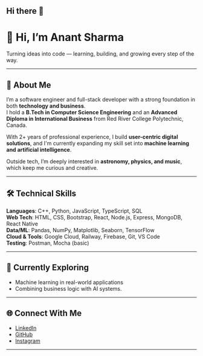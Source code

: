## Hi there 👋
# 👋 Hi, I’m Anant Sharma

Turning ideas into code — learning, building, and growing every step of the way.

---

## 🧠 About Me

I’m a software engineer and full-stack developer with a strong foundation in both **technology and business**.  
I hold a **B.Tech in Computer Science Engineering** and an **Advanced Diploma in International Business** from Red River College Polytechnic, Canada.

With 2+ years of professional experience, I build **user-centric digital solutions**, and I'm currently expanding my skill set into **machine learning and artificial intelligence**.

Outside tech, I’m deeply interested in **astronomy, physics, and music**, which keep me curious and creative.

---

## 🛠️ Technical Skills

**Languages**: C++, Python, JavaScript, TypeScript, SQL  
**Web Tech**: HTML, CSS, Bootstrap, React, Node.js, Express, MongoDB, React Native  
**Data/ML**: Pandas, NumPy, Matplotlib, Seaborn, TensorFlow  
**Cloud & Tools**: Google Cloud, Railway, Firebase, Git, VS Code  
**Testing**: Postman, Mocha (basic)

---

## 🎯 Currently Exploring

- Machine learning in real-world applications  
- Combining business logic with AI systems.

---

## 🌐 Connect With Me

- [LinkedIn](https://www.linkedin.com/in/anant13sharma/)  
- [GitHub](https://github.com/anant13sharma)  
- [Instagram](https://www.instagram.com/therealanantsharma/)

---

<!--
**anant13sharma/anant13sharma** is a ✨ _special_ ✨ repository because its `README.md` (this file) appears on your GitHub profile.

Here are some ideas to get you started:

- 🔭 I’m currently working on ...
- 🌱 I’m currently learning ...
- 👯 I’m looking to collaborate on ...
- 🤔 I’m looking for help with ...
- 💬 Ask me about ...
- 📫 How to reach me: ...
- 😄 Pronouns: ...
- ⚡ Fun fact: ...
-->
